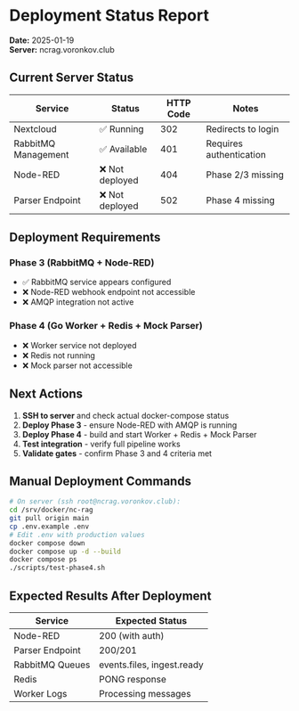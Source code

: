 # Deployment Status Report

**Date:** 2025-01-19  
**Server:** ncrag.voronkov.club  

## Current Server Status

| Service | Status | HTTP Code | Notes |
|---------|--------|-----------|-------|
| Nextcloud | ✅ Running | 302 | Redirects to login |
| RabbitMQ Management | ✅ Available | 401 | Requires authentication |
| Node-RED | ❌ Not deployed | 404 | Phase 2/3 missing |
| Parser Endpoint | ❌ Not deployed | 502 | Phase 4 missing |

## Deployment Requirements

### Phase 3 (RabbitMQ + Node-RED)
- ✅ RabbitMQ service appears configured
- ❌ Node-RED webhook endpoint not accessible
- ❌ AMQP integration not active

### Phase 4 (Go Worker + Redis + Mock Parser)
- ❌ Worker service not deployed
- ❌ Redis not running
- ❌ Mock parser not accessible

## Next Actions

1. **SSH to server** and check actual docker-compose status
2. **Deploy Phase 3** - ensure Node-RED with AMQP is running
3. **Deploy Phase 4** - build and start Worker + Redis + Mock Parser
4. **Test integration** - verify full pipeline works
5. **Validate gates** - confirm Phase 3 and 4 criteria met

## Manual Deployment Commands

```bash
# On server (ssh root@ncrag.voronkov.club):
cd /srv/docker/nc-rag
git pull origin main
cp .env.example .env
# Edit .env with production values
docker compose down
docker compose up -d --build
docker compose ps
./scripts/test-phase4.sh
```

## Expected Results After Deployment

| Service | Expected Status |
|---------|----------------|
| Node-RED | 200 (with auth) |
| Parser Endpoint | 200/201 |
| RabbitMQ Queues | events.files, ingest.ready |
| Redis | PONG response |
| Worker Logs | Processing messages |